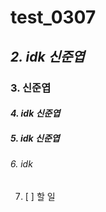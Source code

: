 # test_0307
## *2. idk 신준엽*
### **3. 신준엽**
#### _4. idk 신준엽_
##### __5. idk 신준엽__
###### 6. idk
7. [ ] 할 일

